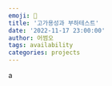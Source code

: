 ```yaml
---  
emoji: 📝  
title: '고가용성과 부하테스트'   
date: '2022-11-17 23:00:00'  
author: 어썸오  
tags: availability
categories: projects
---  
```


a